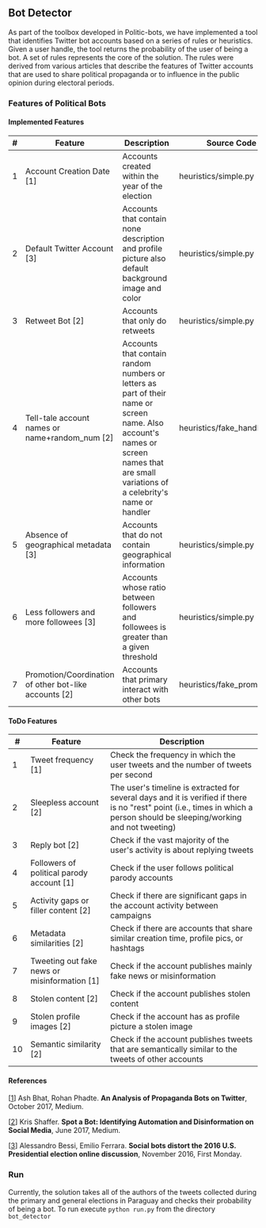 ## Bot Detector

As part of the toolbox developed in Politic-bots, we have implemented a tool that identifies Twitter bot accounts based 
on a series of rules or heuristics. Given a user handle, the tool returns the probability of the user of being a bot. A 
set of rules represents the core of the solution. The rules were derived from various articles that describe the
features of Twitter accounts that are used to share political propaganda or to influence in the public opinion
during electoral periods. 

### Features of Political Bots

#### Implemented Features

| # | Feature                                               | Description                                                                                                                                                                           | Source Code                 | Documentation                                                                                     |
|---|-------------------------------------------------------|---------------------------------------------------------------------------------------------------------------------------------------------------------------------------------------|-----------------------------|---------------------------------------------------------------------------------------------------|
| 1 | Account Creation Date [1]                             | Accounts created within the year of the election                                                                                                                                      | heuristics/simple.py        | [Creation Date](https://github.com/ParticipaPY/politic-bots/wiki/Heuristic:-Creation-date)         |
| 2 | Default Twitter Account [3]                           | Accounts that contain none description and profile picture also default background image and color                                                                                    | heuristics/simple.py        | [Default Account](https://github.com/ParticipaPY/politic-bots/wiki/Heuristic:-Default-Account)    |
| 3 | Retweet Bot [2]                                       | Accounts that only do retweets                                                                                                                                                        | heuristics/simple.py        | [Retweet Bot](https://github.com/ParticipaPY/politic-bots/wiki/Heuristic:-Retweet-Bot)            |
| 4 | Tell-tale account names or name+random_num [2]        | Accounts that contain random numbers or letters as part of their name or screen name. Also account's names or screen names that are small variations of a celebrity's name or handler | heuristics/fake_handlers.py | [Fake Handler](https://github.com/ParticipaPY/politic-bots/wiki/Heuristic:-Fake-Handler)          |
| 5 | Absence of geographical metadata [3]                  | Accounts that do not contain geographical information                                                                                                                                 | heuristics/simple.py        | [Location](https://github.com/ParticipaPY/politic-bots/wiki/Heuristic:-Location)                  |
| 6 | Less followers and more followees [3]                 | Accounts whose ratio between followers and followees is greater than a given threshold                                                                                                              | heuristics/simple.py        | [Ratio FF](https://github.com/ParticipaPY/politic-bots/wiki/Heuristic:-Ratio-Followers-Followees) |
| 7 | Promotion/Coordination of other bot-like accounts [2] | Accounts that primary interact with other bots                                                                                                                                        | heuristics/fake_promoter.py | [Fake Promoter](https://github.com/ParticipaPY/politic-bots/wiki/Heuristic:-Fake-Promoter)        |

#### ToDo Features

| #  | Feature                                       | Description                                                                                                                                                                  |
|----|-----------------------------------------------|------------------------------------------------------------------------------------------------------------------------------------------------------------------------------|
| 1  | Tweet frequency [1]                           | Check the frequency in which the user tweets and the number of tweets per second                                                                                             |
| 2  | Sleepless account [2]                         | The user's timeline is extracted for several days and it is verified if there is no "rest" point (i.e., times in which a person should be sleeping/working and not tweeting) |
| 3  | Reply bot [2]                                 | Check if the vast majority of the user's activity is about replying tweets                                                                                                   |
| 4  | Followers of political parody account [1]     | Check if the user follows political parody accounts                                                                                                                          |
| 5  | Activity gaps or filler content [2]           | Check if there are significant gaps in the account activity between campaigns                                                                                                |
| 6  | Metadata similarities [2]                     | Check if there are accounts that share similar creation time, profile pics, or hashtags                                                                                      |
| 7  | Tweeting out fake news or misinformation [1]  | Check if the account publishes mainly fake news or misinformation                                                                                                           |
| 8  | Stolen content [2]                            | Check if the account publishes stolen content                                                                                                                                |
| 9  | Stolen profile images [2]                     | Check if the account has as profile picture a stolen image                                                                                                                   |
| 10 | Semantic similarity [2]                       | Check if the account publishes tweets that are semantically similar to the tweets of other accounts                                                                          |

#### References

[[1](https://medium.com/@robhat/an-analysis-of-propaganda-bots-on-twitter-7b7ec57256ae)] 
Ash Bhat, Rohan Phadte. **An Analysis of Propaganda Bots on Twitter**, October 2017, Medium.

[[2](https://medium.com/data-for-democracy/spot-a-bot-identifying-automation-and-disinformation-on-social-media-2966ad93a203)]
Kris Shaffer. **Spot a Bot: Identifying Automation and Disinformation on Social Media**, June 2017, Medium.

[[3](http://journals.uic.edu/ojs/index.php/fm/article/view/7090/5653)] 
Alessandro Bessi, Emilio Ferrara. **Social bots distort the 2016 U.S. Presidential election online discussion**, 
November 2016, First Monday.  

### Run

Currently, the solution takes all of the authors of the tweets collected during the primary and general elections in 
Paraguay and checks their probability of being a bot. To run execute `python run.py` from the directory `bot_detector` 
